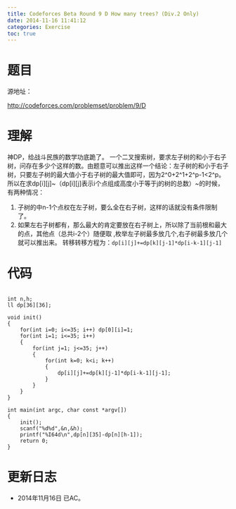 ```yaml
---
title: Codeforces Beta Round 9 D How many trees? (Div.2 Only)
date: 2014-11-16 11:41:12
categories: Exercise
toc: true
---
```

# 题目
源地址：

http://codeforces.com/problemset/problem/9/D

# 理解
神DP，给战斗民族的数学功底跪了。
一个二叉搜索树，要求左子树的和小于右子树，问存在多少个这样的数。由题意可以推出这样一个结论：左子树的和小于右子树，只要左子树的最大值小于右子树的最大值即可，因为2^0+2^1+2^p-1<2^p。
所以在求dp[i][j]~（dp[i][j]表示i个点组成高度小于等于j的树的总数）~的时候，有两种情况：
1. 子树的中n-1个点权在左子树，要么全在右子树，这样的话就没有条件限制了。
2. 如果左右子树都有，那么最大的肯定要放在右子树上，所以除了当前根和最大的点，其他点（总共i-2个）随便取 ,枚举左子树最多放几个,右子树最多放几个就可以推出来。
转移转移方程为：`dp[i][j]+=dp[k][j-1]*dp[i-k-1][j-1]`

<!-- more -->

# 代码

```

int n,h;
ll dp[36][36];

void init()
{
    for(int i=0; i<=35; i++) dp[0][i]=1;
    for(int i=1; i<=35; i++)
    {
        for(int j=1; j<=35; j++)
        {
            for(int k=0; k<i; k++)
            {
                dp[i][j]+=dp[k][j-1]*dp[i-k-1][j-1];
            }
        }
    }
}

int main(int argc, char const *argv[])
{
    init();
    scanf("%d%d",&n,&h);
    printf("%I64d\n",dp[n][35]-dp[n][h-1]);
    return 0;
}

```

# 更新日志
- 2014年11月16日 已AC。
